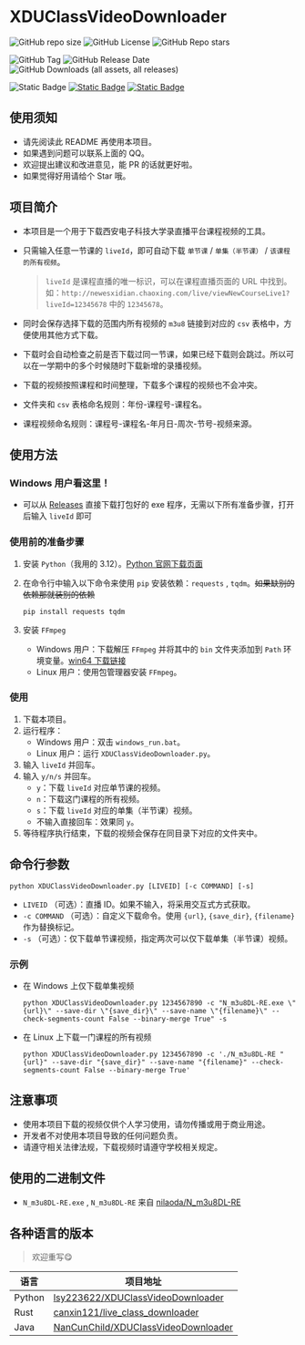 # XDUClassVideoDownloader

![GitHub repo size](https://img.shields.io/github/repo-size/lsy223622/XDUClassVideoDownloader)
![GitHub License](https://img.shields.io/github/license/lsy223622/XDUClassVideoDownloader)
![GitHub Repo stars](https://img.shields.io/github/stars/lsy223622/XDUClassVideoDownloader)

![GitHub Tag](https://img.shields.io/github/v/tag/lsy223622/XDUClassVideoDownloader)
![GitHub Release Date](https://img.shields.io/github/release-date-pre/lsy223622/XDUClassVideoDownloader)
![GitHub Downloads (all assets, all releases)](https://img.shields.io/github/downloads/lsy223622/XDUClassVideoDownloader/total)

![Static Badge](https://img.shields.io/badge/QQ-2413282135-white?logo=tencentqq&logoColor=white&labelColor=blue)
[![Static Badge](https://img.shields.io/badge/HOME-lsy223622.com-white?labelColor=396aa9)](https://lsy223622.com)
[![Static Badge](https://img.shields.io/badge/BLOG-blog.lsy223622.com-white?labelColor=a6c4c2)](https://blog.lsy223622.com)

## 使用须知

- 请先阅读此 README 再使用本项目。
- 如果遇到问题可以联系上面的 QQ。
- 欢迎提出建议和改进意见，能 PR 的话就更好啦。
- 如果觉得好用请给个 Star 哦。

## 项目简介

- 本项目是一个用于下载西安电子科技大学录直播平台课程视频的工具。
- 只需输入任意一节课的 `liveId`，即可自动下载 `单节课` / `单集（半节课）` / `该课程的所有视频`。

   > `liveId` 是课程直播的唯一标识，可以在课程直播页面的 URL 中找到。如：`http://newesxidian.chaoxing.com/live/viewNewCourseLive1?liveId=12345678` 中的 `12345678`。

- 同时会保存选择下载的范围内所有视频的 `m3u8` 链接到对应的 `csv` 表格中，方便使用其他方式下载。
- 下载时会自动检查之前是否下载过同一节课，如果已经下载则会跳过。所以可以在一学期中的多个时候随时下载新增的录播视频。
- 下载的视频按照课程和时间整理，下载多个课程的视频也不会冲突。
- 文件夹和 `csv` 表格命名规则：年份-课程号-课程名。
- 课程视频命名规则：课程号-课程名-年月日-周次-节号-视频来源。

## 使用方法

### **Windows 用户看这里！**

- 可以从 [Releases](https://github.com/lsy223622/XDUClassVideoDownloader/releases) 直接下载打包好的 exe 程序，无需以下所有准备步骤，打开后输入 `liveId` 即可

### 使用前的准备步骤

1. 安装 `Python`（我用的 3.12）。[Python 官网下载页面](https://www.python.org/downloads/)
2. 在命令行中输入以下命令来使用 `pip` 安装依赖：`requests` , `tqdm`。~~如果缺别的依赖那就装别的依赖~~

   ```shell
   pip install requests tqdm
   ```

3. 安装 `FFmpeg`
   - Windows 用户：下载解压 `FFmpeg` 并将其中的 `bin` 文件夹添加到 `Path` 环境变量。[win64 下载链接](https://github.com/BtbN/FFmpeg-Builds/releases/download/latest/ffmpeg-master-latest-win64-gpl-shared.zip)
   - Linux 用户：使用包管理器安装 `FFmpeg`。

### 使用

1. 下载本项目。
2. 运行程序：
   - Windows 用户：双击 `windows_run.bat`。
   - Linux 用户：运行 `XDUClassVideoDownloader.py`。
3. 输入 `liveId` 并回车。
4. 输入 `y/n/s` 并回车。
   - `y`：下载 `liveId` 对应单节课的视频。
   - `n`：下载这门课程的所有视频。
   - `s`：下载 `liveId` 对应的单集（半节课）视频。
   - 不输入直接回车：效果同 `y`。
5. 等待程序执行结束，下载的视频会保存在同目录下对应的文件夹中。

## 命令行参数

```shell
python XDUClassVideoDownloader.py [LIVEID] [-c COMMAND] [-s]
```

- `LIVEID` （可选）：直播 ID。如果不输入，将采用交互式方式获取。
- `-c COMMAND` （可选）：自定义下载命令。使用 `{url}`, `{save_dir}`, `{filename}` 作为替换标记。
- `-s` （可选）：仅下载单节课视频，指定两次可以仅下载单集（半节课）视频。

### 示例

- 在 Windows 上仅下载单集视频

   ```shell
   python XDUClassVideoDownloader.py 1234567890 -c "N_m3u8DL-RE.exe \"{url}\" --save-dir \"{save_dir}\" --save-name \"{filename}\" --check-segments-count False --binary-merge True" -s
   ```

- 在 Linux 上下载一门课程的所有视频

   ```shell
   python XDUClassVideoDownloader.py 1234567890 -c './N_m3u8DL-RE "{url}" --save-dir "{save_dir}" --save-name "{filename}" --check-segments-count False --binary-merge True'
   ```

## 注意事项

- 使用本项目下载的视频仅供个人学习使用，请勿传播或用于商业用途。
- 开发者不对使用本项目导致的任何问题负责。
- 请遵守相关法律法规，下载视频时请遵守学校相关规定。

## 使用的二进制文件

- `N_m3u8DL-RE.exe` , `N_m3u8DL-RE` 来自 [nilaoda/N_m3u8DL-RE](https://github.com/nilaoda/N_m3u8DL-RE)

## 各种语言的版本

> 欢迎重写😋

| 语言 | 项目地址 |
| --- | --- |
| Python | [lsy223622/XDUClassVideoDownloader](https://github.com/lsy223622/XDUClassVideoDownloader) |
| Rust | [canxin121/live_class_downloader](https://github.com/canxin121/live_class_downloader) |
| Java | [NanCunChild/XDUClassVideoDownloader](https://github.com/NanCunChild/XDUClassVideoDownloader/tree/java-version) |

